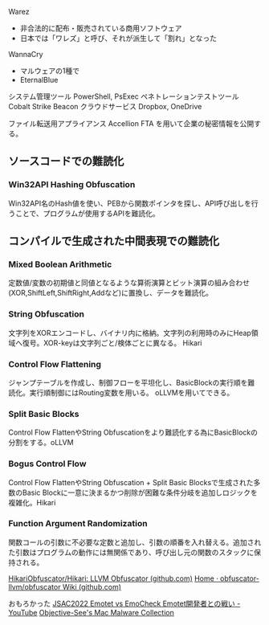 
Warez
- 非合法的に配布・販売されている商用ソフトウェア
- 日本では「ワレズ」と呼び、それが派生して「割れ」となった

WannaCry
- マルウェアの1種で
- EternalBlue

システム管理ツール PowerShell, PsExec
ペネトレーションテストツール Cobalt Strike Beacon
クラウドサービス Dropbox, OneDrive

ファイル転送用アプライアンス Accellion FTA を用いて企業の秘密情報を公開する。

## ソースコードでの難読化
### Win32API Hashing Obfuscation
Win32API名のHash値を使い、PEBから関数ポインタを探し、API呼び出しを行うことで、プログラムが使用するAPIを難読化。

## コンパイルで生成された中間表現での難読化
### Mixed Boolean Arithmetic
定数値/変数の初期値と同値となるような算術演算とビット演算の組み合わせ(XOR,ShiftLeft,ShiftRight,Addなど)に置換し、データを難読化。
### String Obfuscation
文字列をXORエンコードし、バイナリ内に格納。文字列の利用時のみにHeap領域へ復号。XOR-keyは文字列ごと/検体ごとに異なる。
Hikari
### Control Flow Flattening
ジャンプテーブルを作成し、制御フローを平坦化し、BasicBlockの実行順を難読化。実行順制御にはRouting変数を用いる。
oLLVMを用いてできる。
### Split Basic Blocks
Control Flow FlattenやString Obfuscationをより難読化する為にBasicBlockの分割をする。oLLVM
### Bogus Control Flow
Control Flow FlattenやString Obfuscation + Split Basic Blocksで生成された多数のBasic Blockに一意に決まるかつ削除が困難な条件分岐を追加しロジックを複雑化。Hikari
### Function Argument Randomization
関数コールの引数に不必要な定数と追加し、引数の順番を入れ替える。追加された引数はプログラムの動作には無関係であり、呼び出し元の関数のスタックに保持される。

[HikariObfuscator/Hikari: LLVM Obfuscator (github.com)](https://github.com/HikariObfuscator/Hikari)
[Home · obfuscator-llvm/obfuscator Wiki (github.com)](https://github.com/obfuscator-llvm/obfuscator/wiki)

おもろかった [JSAC2022 Emotet vs EmoCheck Emotet開発者との戦い - YouTube](https://www.youtube.com/watch?v=_XX8N5VbW2w)
[Objective-See's Mac Malware Collection](https://objective-see.org/malware.html)
